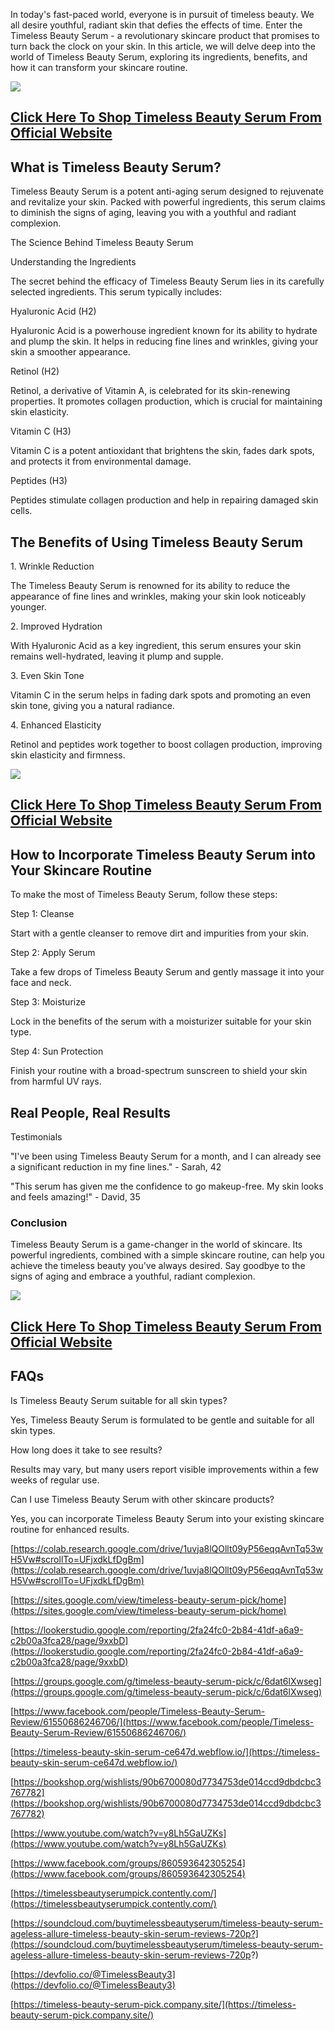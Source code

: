 In today's fast-paced world, everyone is in pursuit of timeless beauty. We all desire youthful, radiant skin that defies the effects of time. Enter the Timeless Beauty Serum - a revolutionary skincare product that promises to turn back the clock on your skin. In this article, we will delve deep into the world of Timeless Beauty Serum, exploring its ingredients, benefits, and how it can transform your skincare routine.

**[![](https://blogger.googleusercontent.com/img/b/R29vZ2xl/AVvXsEhxhZ-vX-YirZXVPu_42DNhAPvkvqT5fekJ3JxldpwHhiq1Du-2imNXMDJfAq8M2bqvMBYL7c1wju-VT2SDZhPFn1JJWE6oPJ2ERx66XqRTv674zz8Q8JWITAcf-RltgLGmHVDnI0BwTX_TSCPKASIVG-K605Knm0DRgQsSv2oci2YsVuYbF9xJlrRbY4U/w640-h444/Screenshot%20(1107).png)](https://www.glitco.com/get-timeless-beauty-serum)**

**[Click Here To Shop Timeless Beauty Serum From Official Website](https://www.glitco.com/get-timeless-beauty-serum)**
----------------------------------------------------------------------------------------------------------------------

What is Timeless Beauty Serum?
------------------------------

Timeless Beauty Serum is a potent anti-aging serum designed to rejuvenate and revitalize your skin. Packed with powerful ingredients, this serum claims to diminish the signs of aging, leaving you with a youthful and radiant complexion.

The Science Behind Timeless Beauty Serum

Understanding the Ingredients

The secret behind the efficacy of Timeless Beauty Serum lies in its carefully selected ingredients. This serum typically includes:

Hyaluronic Acid (H2)

Hyaluronic Acid is a powerhouse ingredient known for its ability to hydrate and plump the skin. It helps in reducing fine lines and wrinkles, giving your skin a smoother appearance.

Retinol (H2)

Retinol, a derivative of Vitamin A, is celebrated for its skin-renewing properties. It promotes collagen production, which is crucial for maintaining skin elasticity.

Vitamin C (H3)

Vitamin C is a potent antioxidant that brightens the skin, fades dark spots, and protects it from environmental damage.

Peptides (H3)

Peptides stimulate collagen production and help in repairing damaged skin cells.

The Benefits of Using Timeless Beauty Serum
-------------------------------------------

1\. Wrinkle Reduction

The Timeless Beauty Serum is renowned for its ability to reduce the appearance of fine lines and wrinkles, making your skin look noticeably younger.

2\. Improved Hydration

With Hyaluronic Acid as a key ingredient, this serum ensures your skin remains well-hydrated, leaving it plump and supple.

3\. Even Skin Tone

Vitamin C in the serum helps in fading dark spots and promoting an even skin tone, giving you a natural radiance.

4\. Enhanced Elasticity

Retinol and peptides work together to boost collagen production, improving skin elasticity and firmness.

**[![](https://blogger.googleusercontent.com/img/b/R29vZ2xl/AVvXsEhxhZ-vX-YirZXVPu_42DNhAPvkvqT5fekJ3JxldpwHhiq1Du-2imNXMDJfAq8M2bqvMBYL7c1wju-VT2SDZhPFn1JJWE6oPJ2ERx66XqRTv674zz8Q8JWITAcf-RltgLGmHVDnI0BwTX_TSCPKASIVG-K605Knm0DRgQsSv2oci2YsVuYbF9xJlrRbY4U/w640-h444/Screenshot%20(1107).png)](https://www.glitco.com/get-timeless-beauty-serum)**

**[Click Here To Shop Timeless Beauty Serum From Official Website](https://www.glitco.com/get-timeless-beauty-serum)**
----------------------------------------------------------------------------------------------------------------------

How to Incorporate Timeless Beauty Serum into Your Skincare Routine
-------------------------------------------------------------------

To make the most of Timeless Beauty Serum, follow these steps:

Step 1: Cleanse

Start with a gentle cleanser to remove dirt and impurities from your skin.

Step 2: Apply Serum

Take a few drops of Timeless Beauty Serum and gently massage it into your face and neck.

Step 3: Moisturize

Lock in the benefits of the serum with a moisturizer suitable for your skin type.

Step 4: Sun Protection

Finish your routine with a broad-spectrum sunscreen to shield your skin from harmful UV rays.

Real People, Real Results
-------------------------

Testimonials

"I've been using Timeless Beauty Serum for a month, and I can already see a significant reduction in my fine lines." - Sarah, 42

"This serum has given me the confidence to go makeup-free. My skin looks and feels amazing!" - David, 35

### Conclusion

Timeless Beauty Serum is a game-changer in the world of skincare. Its powerful ingredients, combined with a simple skincare routine, can help you achieve the timeless beauty you've always desired. Say goodbye to the signs of aging and embrace a youthful, radiant complexion.

**[![](https://blogger.googleusercontent.com/img/b/R29vZ2xl/AVvXsEhxhZ-vX-YirZXVPu_42DNhAPvkvqT5fekJ3JxldpwHhiq1Du-2imNXMDJfAq8M2bqvMBYL7c1wju-VT2SDZhPFn1JJWE6oPJ2ERx66XqRTv674zz8Q8JWITAcf-RltgLGmHVDnI0BwTX_TSCPKASIVG-K605Knm0DRgQsSv2oci2YsVuYbF9xJlrRbY4U/w640-h444/Screenshot%20(1107).png)](https://www.glitco.com/get-timeless-beauty-serum)**

**[Click Here To Shop Timeless Beauty Serum From Official Website](https://www.glitco.com/get-timeless-beauty-serum)**
----------------------------------------------------------------------------------------------------------------------

FAQs
----

Is Timeless Beauty Serum suitable for all skin types?

Yes, Timeless Beauty Serum is formulated to be gentle and suitable for all skin types.

How long does it take to see results?

Results may vary, but many users report visible improvements within a few weeks of regular use.

Can I use Timeless Beauty Serum with other skincare products?

Yes, you can incorporate Timeless Beauty Serum into your existing skincare routine for enhanced results.

[https://colab.research.google.com/drive/1uvja8lQOllt09yP56eqqAvnTq53wH5Vw#scrollTo=UFjxdkLfDgBm](https://colab.research.google.com/drive/1uvja8lQOllt09yP56eqqAvnTq53wH5Vw#scrollTo=UFjxdkLfDgBm)

[https://sites.google.com/view/timeless-beauty-serum-pick/home](https://sites.google.com/view/timeless-beauty-serum-pick/home)

[https://lookerstudio.google.com/reporting/2fa24fc0-2b84-41df-a6a9-c2b00a3fca28/page/9xxbD](https://lookerstudio.google.com/reporting/2fa24fc0-2b84-41df-a6a9-c2b00a3fca28/page/9xxbD)

[https://groups.google.com/g/timeless-beauty-serum-pick/c/6dat6lXwseg](https://groups.google.com/g/timeless-beauty-serum-pick/c/6dat6lXwseg)

[https://www.facebook.com/people/Timeless-Beauty-Serum-Review/61550686246706/](https://www.facebook.com/people/Timeless-Beauty-Serum-Review/61550686246706/)

[https://timeless-beauty-skin-serum-ce647d.webflow.io/](https://timeless-beauty-skin-serum-ce647d.webflow.io/)

[https://bookshop.org/wishlists/90b6700080d7734753de014ccd9dbdcbc3767782](https://bookshop.org/wishlists/90b6700080d7734753de014ccd9dbdcbc3767782)

[https://www.youtube.com/watch?v=y8Lh5GaUZKs](https://www.youtube.com/watch?v=y8Lh5GaUZKs)

[https://www.facebook.com/groups/860593642305254](https://www.facebook.com/groups/860593642305254)

[https://timelessbeautyserumpick.contently.com/](https://timelessbeautyserumpick.contently.com/)

[https://soundcloud.com/buytimelessbeautyserum/timeless-beauty-serum-ageless-allure-timeless-beauty-skin-serum-reviews-720p?](https://soundcloud.com/buytimelessbeautyserum/timeless-beauty-serum-ageless-allure-timeless-beauty-skin-serum-reviews-720p?)

[https://devfolio.co/@TimelessBeauty3](https://devfolio.co/@TimelessBeauty3)

[https://timeless-beauty-serum-pick.company.site/](https://timeless-beauty-serum-pick.company.site/)
